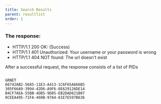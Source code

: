 ```yaml
---
title: Search Results
parent: resultlist
order: 1
---
```

### The response:
- HTTP/1.1 200 OK: (Success)
- HTTP/1.1 401 Unauthorized: Your username or your password is wrong
- HTTP/1.1 404 NOT found: The url doesn't exist

After a successful request, the response consists of a list of PIDs 

<pre><code>
GRNET
66742AB2-5685-11E3-A413-1C6F65A666B5
305F66A9-3994-42D6-A9F6-8E629126DE14
B4CF7AEA-55BB-4DB5-9D85-EB2DAD821B07
0CEEA495-71FA-460B-97A4-81E7E597B636
</code></pre>

